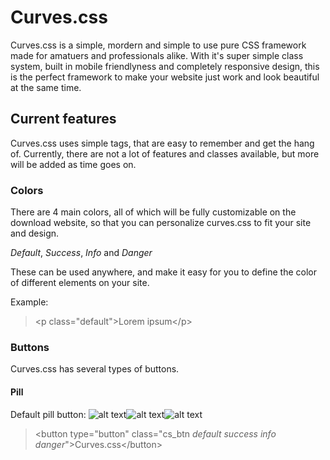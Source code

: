 # Curves.css
Curves.css is a simple, mordern and simple to use pure CSS framework made for amatuers and professionals alike. With it's super simple class system, built in mobile friendlyness and completely responsive design, this is the perfect framework to make your website just work and look beautiful at the same time.

## Current features
Curves.css uses simple tags, that are easy to remember and get the hang of. Currently, there are not a lot of features and classes available, but more will be added as time goes on.

### Colors
There are 4 main colors, all of which will be fully customizable on the download website, so that you can personalize curves.css to fit your site and design.

*Default*,
*Success*,
*Info* and 
*Danger*

These can be used anywhere, and make it easy for you to define the color of different elements on your site.

Example:
> \<p class="default"\>Lorem ipsum\</p\>

### Buttons
Curves.css has several types of buttons.

#### Pill
Default pill button:
![alt text](https://i.gyazo.com/e4114706be009cc4464baad93687df1a.png "Default pill button")![alt text](https://i.gyazo.com/4eda9de1faedb95087de6d5fe2da1051.png "Success pill button")![alt text](https://gyazo.com/c2c97b4b09c66c1af28b2a3d57928e4e "Info pill button")

> \<button type="button" class="cs_btn *default* *success* *info* *danger*"\>Curves.css\</button\>

